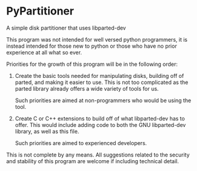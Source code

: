 # PyPartitioner
A simple disk partitioner that uses libparted-dev

This program was not intended for well versed python programmers, it is instead intended for those new to python or those who have no prior experience at all what so ever.

Priorities for the growth of this program will be in the following order:
  1. Create the basic tools needed for manipulating disks, building off of parted, and making it easier to use.
     This is not too complicated as the parted library already offers a wide variety of tools for us.
     
     Such priorities are aimed at non-programmers who would be using the tool.
     
  2. Create C or C++ extensions to build off of what libparted-dev has to offer.
     This would include adding code to both the GNU libparted-dev library, as well as this file.
     
     Such priorities are aimed to experienced developers.     

This is not complete by any means. All suggestions related to the security and stability of this program are welcome if including technical detail.
